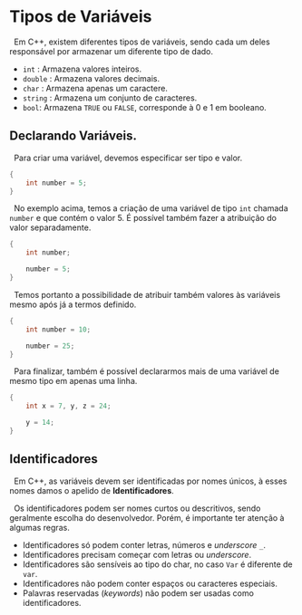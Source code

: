 # Tipos de Variáveis
&nbsp; Em C++, existem diferentes tipos de variáveis, sendo cada um deles responsável por armazenar um diferente tipo de dado.

* `int` : Armazena valores inteiros.
* `double` : Armazena valores decimais.
* `char` : Armazena apenas um caractere.
* `string` : Armazena um conjunto de caracteres.
* `bool`: Armazena `TRUE` ou `FALSE`, corresponde à 0 e 1 em booleano.

## Declarando Variáveis.
&nbsp; Para criar uma variável, devemos especificar ser tipo e valor.
```cpp
{
	int number = 5;
}
```
&nbsp; No exemplo acima, temos a criação de uma variável de tipo `int` chamada `number` e que contém o valor 5. É possível também fazer a atribuição do valor separadamente.
```cpp
{
	int number;

	number = 5;
}
```
&nbsp; Temos portanto a possibilidade de atribuir também valores às variáveis mesmo após já a termos definido.
```cpp
{
	int number = 10;

	number = 25;
}
```
&nbsp; Para finalizar, também é possível declararmos mais de uma variável de mesmo tipo em apenas uma linha.
```cpp
{
	int x = 7, y, z = 24;

	y = 14;
}
```

## Identificadores
&nbsp; Em C++, as variáveis devem ser identificadas por nomes únicos, à esses nomes damos o apelido de **Identificadores**.

&nbsp; Os identificadores podem ser nomes curtos ou descritivos, sendo geralmente escolha do desenvolvedor. Porém, é importante ter atenção à algumas regras.

* Identificadores só podem conter letras, números e _underscore_ `_`.
* Identificadores precisam começar com letras ou _underscore_.
* Identificadores são sensíveis ao tipo do char, no caso `Var` é diferente de `var`.
* Identificadores não podem conter espaços ou caracteres especiais.
* Palavras reservadas (_keywords_) não podem ser usadas como identificadores.